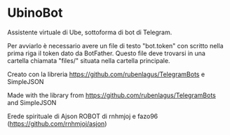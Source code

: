 # UbinoBot
Assistente virtuale di Ube, sottoforma di bot di Telegram.

Per avviarlo è necessario avere un file di testo "bot.token" con scritto nella prima riga il token dato da BotFather.
Questo file deve trovarsi in una cartella chiamata "files/" situata nella cartella principale.

Creato con la libreria https://github.com/rubenlagus/TelegramBots e SimpleJSON

Made with the library from https://github.com/rubenlagus/TelegramBots and SimpleJSON

Erede spirituale di Ajson ROBOT di rnhmjoj e fazo96 (https://github.com/rnhmjoj/asjon)
